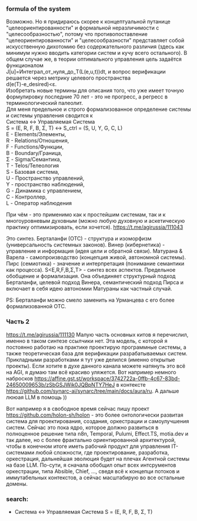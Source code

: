 ### formula of the system
Возможно. Но я придираюсь скорее к концептуальной путанице "целеориентированности" и формальной неразличимости с "целесообразностью", потому что противопоставление "целеориентированности" и "целесообразности" представляет собой искусственную дихотомию без содержательного различия (здесь как минимум нужно вводить категории систем и кучу всего остального). В общем случае же, в теории оптимального управления цель задаётся функционалом  
J[u]=Интеграл_от_нуля_до_T(L(e,u,t))dt, 
и вопрос верификации решается через метрику целевого пространства  
d(e(T)-e_desired)<ε.  
Изобретать новые термины для описания того, что уже имеет точную формулировку последние 70 лет - это не прогресс, а регресс в терминологический палеолит.  
Для меня предельное и строго формализованное определение системы и системы управления сводится к  
Система <-> Управляемая Система  
S = (E, R, F, B, Σ, T) <-> S_ctrl = (S, U, Y, G, C, L)  
E - Elements/Элементы,  
R - Relations/Отношения,   
F - Functions/Функции,  
B - Boundary/Граница,  
Σ - Sigma/Семантика,  
T - Telos/Телеология  
S - Базовая система,  
U - Пространство управлений,  
Y - пространство наблюдений,  
G - Динамика с управлением,  
C - Контроллер,  
L - Оператор наблюдения

При чём - это применимо как к простейшим системам, так и к многоуровневым духовным (можно любую духовную и аскетическую практику оптимизировать, если хочется).
https://t.me/agirussia/111043

Это синтез. Берталанфи (ОТС) - структура и изоморфизм (универсальность системных законов). Винер (кибернетика) - управление и информация (идея цели и обратной связи). Матурана & Варела - самопроизводство (концепция живой, автономной системы). Пирс (семиотика) - значение и интерпретация (понимание семантики как процесса). S<E,R,F,B,Σ,T> - синтез всех аспектов. Предельное обобщение и формализация. Она объединяет структурный подход Берталанфи, целевой подход Винера, семантический подход Пирса и включает в себя идею автономии Матураны как частный случай.

PS: Берталанфи можно смело заменить на Урманцева с его более формализованной ОТС.

### Часть 2
https://t.me/agirussia/111130
Малую часть основных китов я перечислил, именно в таком синтезе ссылчики нет. Эта модель, с которой я постоянно работаю на практике проектирую программные системы, а также теоретическая база для верификации разрабатываемых систем. Прикладными разработками я тут уже делился (именно открытые проекты). Если хотите в  духе данного канала можете натянуть это всё на AGI, я думаю там всё красиво уляжется. Вот например немного набросков https://affine.gst.st/workspace/3742722a-0ffb-4c67-83bd-24650009653b/zSbGSJWik0JQBpNTY7HeJ в контексте https://github.com/synarc-ai/synarc/tree/main/docs/aura/ru. А дальше лююая LLM в помощь ))

Вот например я в свободное время сейчас пишу проект https://github.com/holon-sh/holon - это более онтологически развитая система для проектирования, создания, оркестрации и самоулучшения систем. Сейчас это пока ядро, которое должно развиться в полноценное решение типа n8n, Temporal, Pulumi, Effect.TS, motia.dev и так далее, но с более фрактально ориентированной архитектурой, чтобы в конечном итоге иметь рабочий продукт для управления IT-системами любой сложности, где проектирование, разработка, оркестрация, дальнейшая эволюция будет на плечах Агентной системы на базе LLM. По-сути, я сначала обобщил опыт всех интсрументов оркестрации, типа Absible, Chief, ..., сведя всё к концепци потоков и иммутабельных контекстов, а сейчас масштабирую во все остальные домены.

### search:
- Система <-> Управляемая Система S = (E, R, F, B, Σ, T)

